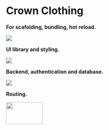 # Crown Clothing

**For scafolding, bundling, hot reload.** 

![](https://skillicons.dev/icons?i=bun,vite) 

**UI library and styling.**

![](https://skillicons.dev/icons?i=react,styledcomponents)

**Backend, authentication and database.** 

![](https://skillicons.dev/icons?i=firebase)

**Routing.**

<img width="100" height="60" src="https://github.com/Jhonneg/crownJSX/assets/94491571/60d69be8-578b-47dc-82b2-49a7dfbd3890"/>
